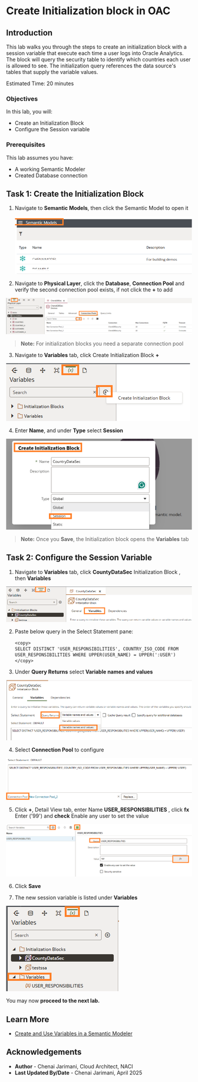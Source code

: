 # Create Initialization block in OAC

## Introduction

This lab walks you through the steps to create an initialization block with a session variable that execute each time a user logs into Oracle Analytics. The block will query the security table to identify which countries each user is allowed to see. The initialization query references the data source's tables that supply the variable values.

Estimated Time: 20 minutes

### Objectives

In this lab, you will:
* Create an Initialization Block
* Configure the Session variable

### Prerequisites

This lab assumes you have:
* A working Semantic Modeler
* Created Database connection


## Task 1: Create the Initialization Block

1. Navigate to **Semantic Models**, then click the Semantic Model to open it

	![Semantic Models](images/smodel1.png)

2. Navigate to **Physical Layer**, click the **Database**, **Connection Pool** and verify the second connection pool exists, if not click the **+** to add

  ![Connection Pool](images/smodel2.png)

   > **Note:** For initialization blocks you need a separate connection pool 

3. Navigate to **Variables** tab, click Create Initialization Block **+** 

  ![Init Block](images/smodel3.png)

4. Enter **Name**, and under **Type** select **Session** 

  ![Add Variable](images/smodel4.png)

   > **Note:** Once you **Save**, the Initialization block opens the **Variables** tab


## Task 2: Configure the Session Variable

1. Navigate to **Variables** tab, click **CountyDataSec** Initialization Block , then **Variables**

  ![Session Variable](images/smodel5.png)

2. Paste below query in the Select Statement pane:

    ```
    <copy>
    SELECT DISTINCT 'USER_RESPONSIBILITIES', COUNTRY_ISO_CODE FROM USER_RESPONSIBILITIES WHERE UPPER(USER_NAME) = UPPER(':USER')
    </copy>
    ```
3. Under **Query Returns** select **Variable names and values** 

  ![Variable Values](images/smodel6.png)

4. Select **Connection Pool** to configure 

  ![Verify Connection Pool](images/smodel7.png)  

5. Click **+**, Detail View tab, enter Name **USER_RESPONSIBILITIES** , click **fx** Enter ('99') and **check** Enable any user to set the value 

  ![Default Variable Value](images/smodel8.png)  

6. Click **Save**

7. The new session variable is listed under **Variables** 

  ![Verify Variable Location](images/smodel9.png)  

You may now **proceed to the next lab.**

## Learn More

* [Create and Use Variables in a Semantic Modeler](https://docs.oracle.com/en/cloud/paas/analytics-cloud/acmdg/create-and-use-variables-semantic-model.html)

## Acknowledgements
* **Author** - Chenai Jarimani, Cloud Architect, NACI
* **Last Updated By/Date** - Chenai Jarimani, April 2025
